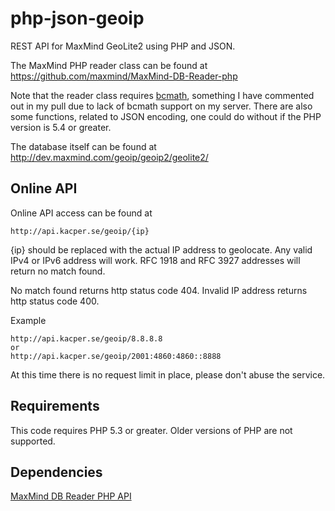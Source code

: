 php-json-geoip
==============

REST API for MaxMind GeoLite2 using PHP and JSON.

The MaxMind PHP reader class can be found at https://github.com/maxmind/MaxMind-DB-Reader-php

Note that the reader class requires [bcmath](http://www.php.net/manual/en/intro.bc.php), something I have commented out in my pull due to lack of bcmath support on my server. There are also some functions, related to JSON encoding, one could do without if the PHP version is 5.4 or greater.

The database itself can be found at http://dev.maxmind.com/geoip/geoip2/geolite2/

## Online API

Online API access can be found at 

    http://api.kacper.se/geoip/{ip}

{ip} should be replaced with the actual IP address to geolocate. Any valid IPv4 or IPv6 address will work. RFC 1918 and RFC 3927 addresses will return no match found.

No match found returns http status code 404.
Invalid IP address returns http status code 400.

Example

    http://api.kacper.se/geoip/8.8.8.8
	or
	http://api.kacper.se/geoip/2001:4860:4860::8888
	
At this time there is no request limit in place, please don't abuse the service.

## Requirements
This code requires PHP 5.3 or greater. Older versions of PHP are not supported.

## Dependencies
[MaxMind DB Reader PHP API](https://github.com/maxmind/MaxMind-DB-Reader-php)